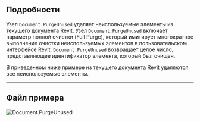 ## Подробности
Узел `Document.PurgeUnused` удаляет неиспользуемые элементы из текущего документа Revit. Узел `Document.PurgeUnused` включает параметр полной очистки (Full Purge), который имитирует многократное выполнение очистки неиспользуемых элементов в пользовательском интерфейсе Revit. `Document.PurgeUnused` возвращает целое число, представляющее идентификатор элемента, который был очищен.

В приведенном ниже примере из текущего документа Revit удаляются все неиспользуемые элементы.
___
## Файл примера

![Document.PurgeUnused](./Revit.Application.Document.PurgeUnused_img.jpg)
